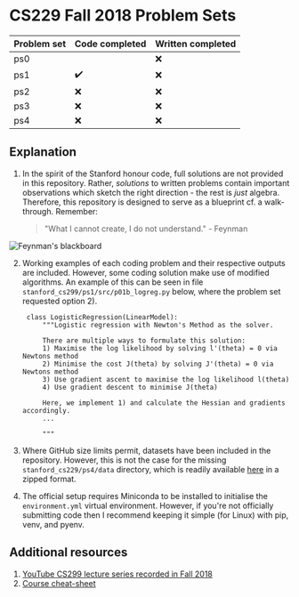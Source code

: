# CS229 Fall 2018 Problem Sets

Problem set| Code completed | Written completed
:------------ | :-------------| :-------------
ps0 |  |  :x: 
ps1 | :heavy_check_mark: |  :x: 
ps2 | :x: |  :x: 
ps3 | :x: |  :x: 
ps4 | :x: |  :x: 

## Explanation

1. In the spirit of the Stanford honour code, full solutions are not provided in
   this repository. Rather, *solutions* to written problems contain important
   observations which sketch the right direction - the rest is *just* algebra.
   Therefore, this repository is designed to serve as a blueprint cf. a walk-through.
   Remember:
   
   > "What I cannot create, I do not understand." - Feynman


<img src="https://sylviecerise.files.wordpress.com/2010/02/feynman-blackboard.jpg"
  alt="Feynman's blackboard"/> 
<!-- <p align="center"> <img -->
<!-- </p> -->


2. Working examples of each coding problem and their respective outputs are
   included. However, some coding solution make use of modified algorithms. An
   example of this can be seen in file `stanford_cs299/ps1/src/p01b_logreg.py`
   below, where the problem set requested option 2).

        class LogisticRegression(LinearModel):
            """Logistic regression with Newton's Method as the solver.

            There are multiple ways to formulate this solution:
            1) Maximise the log likelihood by solving l'(theta) = 0 via Newtons method
            2) Minimise the cost J(theta) by solving J'(theta) = 0 via Newtons method
            3) Use gradient ascent to maximise the log likelihood l(theta)
            4) Use gradient descent to minimise J(theta)

            Here, we implement 1) and calculate the Hessian and gradients accordingly.
            ...

            """

3. Where GitHub size limits permit, datasets have been included in the
   repository. However, this is not the case for the missing
   `stanford_cs229/ps4/data` directory, which is readily available
   [here](https://github.com/s-ai-kia/CS229_ML/blob/master/PSET/2018/ps4_v5_release.zip)
   in a zipped format.
4. The official setup requires Miniconda to be installed to initialise the
   `environment.yml` virtual environment. However, if you're not officially
   submitting code then I recommend keeping it simple (for Linux) with pip,
   venv, and pyenv.


## Additional resources
1. [YouTube CS299 lecture series recorded in Fall
   2018](https://www.youtube.com/watch?v=jGwO_UgTS7I&list=PLoROMvodv4rMiGQp3WXShtMGgzqpfVfbU)
2. [Course cheat-sheet](https://github.com/afshinea/stanford-cs-229-machine-learning)
            
